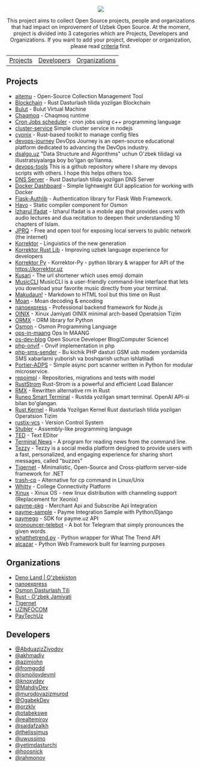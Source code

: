 <p align="center">
<!-- <h1 align="center">Awesome Uzbek Open Source</h1> -->
<!-- <p align="center">Collections of archives by Awesome Uzbek</p> -->
<img src="https://github.com/floss-uz/awesome/blob/main/.github/ASSETS/banner.png?raw=true" align="center">
</p>

<p align="center">
    This project aims to collect Open Source projects, people and organizations that had impact on improvement of Uzbek Open Source. At the moment, project is divided into 3 categories which are Projects, Developers and Organizations. If you want to add your project, developer or organization, please read <a href="./CRITERIA.md">criteria</a> first.
</p>

<p align="center">
    <table align="center">
        <tr>
            <td align="center"><a href="#projects">Projects</a></td>
            <td align="center"><a href="#developers">Developers</a></td>
            <td align="center"><a href="#organizations">Organizations</a></td>
        </tr>
    </table>
</p>

## Projects

- [aitemu](https://github.com/saidafzalkh/aitemu) - Open-Source Collection Management Tool
- [Blockchain](https://github.com/ismoilovdevml/blockchain) - Rust Dasturlash tilida yozilgan Blockchain
- [Bulut](https://github.com/osmon-lang/bulut) - Bulut Virtual Machine
- [Chaqmoq](https://github.com/ismoilovdevml/chaqmoq) - Chaqmoq runtime
- [Cron Jobs scheduler](https://github.com/MahdiyDev/cron-jobs) - cron jobs using c++ programming language
- [cluster-service](https://github.com/akhmadiy/cluster-service) Simple cluster service in nodejs
- [cyonix](https://github.com/uzinfocom-org/cyonix) - Rust-based toolkit to manage config files
- [devops-journey](https://github.com/ismoilovdevml/devops-journey) DevOps Journey is an open-source educational platform dedicated to advancing the DevOps industry.
- [dsalgo.uz](https://github.com/otabekswe/dsalgo) "Data Structure and Algorithms" uchun O'zbek tilidagi va illustratsiyalarga boy bo'lgan qo'llanma.
- [devops-tools](https://github.com/ismoilovdevml/devops-tools) This is a github repository where I share my devops scripts with others. I hope this helps others too.
- [DNS Server](https://github.com/ismoilovdevml/dns-server) - Rust Dasturlash tilida yozilgan DNS Server
- [Docker Dashboard](https://github.com/AbduazizZiyodov/docker-dashboard) - Simple lightweight GUI application for working with Docker
- [Flask-Authlib](https://github.com/AbduazizZiyodov/flask-authlib) - Authentication library for Flask Web Framework.
- [Havo](https://github.com/osmon-lang/havo) - Static compiler component for Osmon
- [Izharul Ifadat](https://github.com/OgabekDev/IzharulIfadat) - Izharul Ifadat is a mobile app that provides users with audio lectures and dua recitation to deepen their understanding 10 chapters of Islam.
- [JPRQ](https://github.com/azimjohn/jprq) - Free and open tool for exposing local servers to public network (the internet)
- [Korrektor](https://github.com/uzinfocom-org/korrektor) - Linguistics of the new generation
- [Korrektor Rust Lib](https://github.com/uzinfocom-org/korrektor-rs) - Improving uzbek language experience for developers
- [Korrektor Py](https://github.com/AbduazizZiyodov/korrektor-py) - Korrektor-Py - python library & wrapper for API of the https://korrektor.uz
- [Kusari](https://github.com/orzklv/kusari) - The url shortener which uses emoji domain
- [MusicCLI](https://github.com/otabekswe/MusicCLI) MusicCLI is a user-friendly command-line interface that lets you download your favorite music directly from your terminal.
- [Makudaun!](https://github.com/orzklv/makudaun) - Markdown to HTML tool but this time on Rust
- [Moan](https://github.com/orzklv/moan) - Moan decoding & encoding
- [nanoexpress](https://github.com/nanoexpress/nanoexpress) - Professional backend framework for Node.js
- [OINIX](https://github.com/ismoilovdevml/oinix) - Xinux Jamiyati OINIX minimal arch-based Operatsion Tizim
- [ORMX](https://github.com/murodovazizmurod/ormx) - ORM library for Python
- [Osmon](https://github.com/osmon-lang/osmon) - Osmon Programming Language
- [ops-in-maang](https://github.com/ismoilovdevml/ops-in-maang) Ops In MAANG
- [os-dev-blog](https://github.com/ismoilovdevml/os-dev-blog) Open Source Developer Blog(Computer Science)
- [php-onvif](https://github.com/yetimdasturchi/php-onvif) - Onvif implementation in php
- [php-sms-sender](https://github.com/yetimdasturchi/php-sms-sender) - Bu kichik PHP dasturi GSM usb modem yordamida SMS xabarlarni yuborish va boshqarish uchun ishlatiladi
- [Portier-ADPS](https://github.com/fromgodd/portier-adps) - Simple async port scanner written in Python for modular microservice.
- [repoimpl](https://github.com/realtemirov/repoimpl) - Repositories, migrations and tests with model
- [RustStrom](https://github.com/ismoilovdevml/RustStrom) Rust-Strom is a powerful and efficient Load Balancer
- [RMX](https://github.com/ismoilovdevml/rmx) - Rewritten alternative rm in Rust
- [Runeo Smart Terminal](https://github.com/ismoilovdevml/runeo) - Rustda yozilgan smart terminal. OpenAI API-si bilan bo'glangan.
- [Rust Kernel](https://github.com/ismoilovdevml/rust-os) - Rustda Yozilgan Kernel Rust dasturlash tilida yozilgan Operatsion Tizim
- [rustix-vcs](https://github.com/knoxydev/rustix-vcs) - Version Control System
- [Stubler](https://github.com/fromgodd/stubler-lang) - Assembly-like programming language
- [TED](https://github.com/thelissimus/ted) - Text EDitor
- [Terminal News](https://github.com/knoxydev/terminal-news) - A program for reading news from the command line.
- [Tezzy](https://github.com/uwussimo/tezzy) - Tezzy is a social media platform designed to provide users with a fast, personalized, and engaging experience for sharing short messages, called "buzzes"
- [Tigernet](https://github.com/tigernetframework/Tigernet) - Minimalistic, Open-Source and Cross-platform server-side framework for .NET
- [trash-cp](https://github.com/akhmadiy/trash-cp) - Alternative for cp command in Linux/Unix
- [Whitty](https://github.com/uwussimo/whitty) - College Connectivity Platform
- [Xinux](https://github.com/uzinfocom-org/xinux) - Xinux OS - new linux distribution with channeling support (Replacement for Xeonix)
- [payme-pkg](https://github.com/PayTechUz/payme-pkg) - Merchant Api and Subscribe Api Integration
- [payme-sample](https://github.com/PayTechUz/payme-sample) - Payme Integration Sample with Python/Django
- [paymego](https://github.com/PayTechUz/paymego) - SDK for payme.uz API
- [pronouncer-telebot](https://github.com/rahmonov/pronouncer-telebot) - A bot for Telegram that simply pronounces the given words
- [whatthetrend.py](https://github.com/rahmonov/whatthetrend.py) - Python wrapper for What The Trend API
- [alcazar](https://github.com/rahmonov/alcazar) - Python Web Framework built for learning purposes

## Organizations

- [Deno Land | O'zbekiston](https://github.com/denolanduz)
- [nanoexpress](https://github.com/nanoexpress)
- [Osmon Dasturlash Tili](https://github.com/osmon-lang)
- [Rust - O'zbek Jamiyati](https://github.com/rust-lang-uz)
- [Tigernet](https://github.com/tigernetframework)
- [UZINFOCOM](https://github.com/uzinfocom-org)
- [PayTechUz](https://github.com/PayTechUz)

## Developers

- [@AbduazizZiyodov](https://github.com/AbduazizZiyodov)
- [@akhmadiy](https://github.com/akhmadiy)
- [@azimjohn](https://github.com/azimjohn)
- [@fromgodd](https://github.com/fromgodd)
- [@ismoilovdevml](https://github.com/ismoilovdevml)
- [@knoxydev](https://github.com/knoxydev)
- [@MahdiyDev](https://github.com/MahdiyDev)
- [@murodovazizmurod](https://github.com/murodovazizmurod)
- [@OgabekDev](https://github.com/OgabekDev)
- [@orzklv](https://github.com/orzklv)
- [@otabekswe](https://github.com/otabekswe)
- [@realtemirov](https://github.com/realtemirov)
- [@saidafzalkh](https://github.com/saidafzalkh)
- [@thelissimus](https://github.com/thelissimus)
- [@uwussimo](https://github.com/uwussimo)
- [@yetimdasturchi](https://github.com/yetimdasturchi)
- [@hoosnick](https://github.com/hoosnick)
- [@rahmonov](https://github.com/rahmonov)
